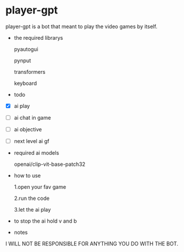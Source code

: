 # player-gpt
player-gpt is a bot that meant to play the video games by itself.






- the required librarys

  pyautogui
  
  pynput
  
  transformers
  
  keyboard

- todo

- [x] ai play
- [ ] ai chat in game
- [ ] ai objective
- [ ] next level ai gf



  
- required ai models

  openai/clip-vit-base-patch32

- how to use

  1.open your fav game
  
  2.run the code
  
  3.let the ai play
  
- to stop the ai hold v and b


- notes

I WILL NOT BE RESPONSIBLE FOR ANYTHING YOU DO WITH THE BOT.
